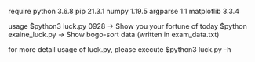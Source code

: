 require
python 3.6.8
pip 21.3.1
numpy 1.19.5
argparse 1.1
matplotlib 3.3.4


usage
$python3 luck.py 0928
-> Show you your fortune of today
$python exaine_luck.py
-> Show bogo-sort data (written in exam_data.txt)

for more detail usage of luck.py,
please execute $python3 luck.py -h